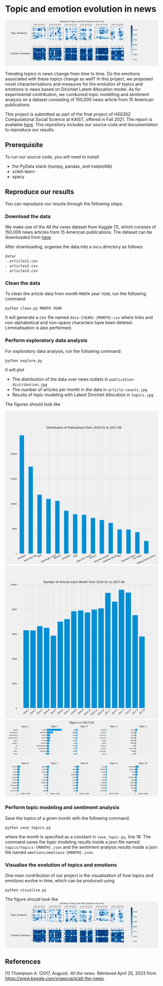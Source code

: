 # Topic and emotion evolution in news

![topic_emotion](figures/topic_emotion.jpg)

Trending topics in news change from time to time. Do the emotions associated with these topics change as well? In this project, we proposed novel characterisations and measures for the evolution of topics and emotions in news based on Dirichlet Latent Allocation model. As for experimental contribution, we conducted topic modelling and sentiment analysis on a dataset consisting of 150,000 news article from 15 American publications.

This project is submitted as part of the final project of HSS302 Computational Social Science at KAIST, 
offered in Fall 2021. The report is available [here](https://ngqm.github.io/blog/css-paper.pdf). This 
repository includes our source code and documentation to reproduce our results.

## Prerequisite

To run our source code, you will need to install
- the PyData stack (numpy, pandas, and matplotlib)
- scikit-learn
- spacy

## Reproduce our results

You can reproduce our results through the following steps:

### Download the data 

We make use of the *All the news* dataset from Kaggle [1], which consists of 150,000 news articles from 15 American publications. 
The dataset can be downloaded from [here](https://www.kaggle.com/snapcrack/all-the-news).

After downloading, organise the data into a `data` directory as follows:
```
data/
- articles1.csv
- articles2.csv
- articles3.csv
```

### Clean the data

To clean the article data from month `MONTH` year `YEAR`,
run the following command:
```
python clean.py MONTH YEAR
```
It will generate a csv file named `data-{YEAR}-{MONTH}.csv`
where links and non-alphabetical and non-space characters have 
been deleted. Lemmatisation is also performed.

### Perform exploratory data analysis

For exploratory data analysis, run the following command:
```
python explore.py
```
It will plot
- The distribution of the data over news outlets in `publication-distribution.jpg`
- The number of articles per month in the data in `article-counts.jpg`
- Results of topic modeling with Latent Dirichlet Allocation in `topics.jpg`

The figures should look like

![publication-distribution](figures/publication-distribution.jpg)
![article-counts](figures/article-counts.jpg)
![topics](figures/topics.jpg)

### Perform topic modeling and sentiment analysis

Save the topics of a given month with the following command:
```
python save_topics.py
```
where the month is specified as a constant in `save_topic.py`, line 18.
The command saves the topic modeling results inside a 
json file named `topics/topics-{MONTH}.json` and the sentiment analysis
results inside a json file named `emotions/emotions-{MONTH}.json`.

### Visualise the evolution of topics and emotions

One main contribution of our project is the visualisation of how
topics and emotions evolve in time, which can be produced using
```
python visualise.py
```
The figure should look like
![topic_emotion](figures/topic_emotion.jpg)

## References 

[1] Thompson A. (2017, August). *All the news*. Retrieved April 25, 2023 from 
https://www.kaggle.com/snapcrack/all-the-news.
